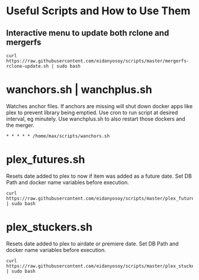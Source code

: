 # Useful Scripts and How to Use Them

## Interactive menu to update both rclone and mergerfs
```
curl https://raw.githubusercontent.com/eidanyosoy/scripts/master/mergerfs-rclone-update.sh | sudo bash
```

# wanchors.sh | wanchplus.sh
Watches anchor files. If anchors are missing will shut down docker apps like plex to prevent library being emptied. Use cron to run script at desired interval, eg minutely. Use wanchplus.sh to also restart those dockers and the merger.

```
* * * * * /home/max/scripts/wanchors.sh
```

# plex_futures.sh
Resets date added to plex to now if item was added as a future date. Set DB Path and docker name variables before execution.
```
curl https://raw.githubusercontent.com/eidanyosoy/scripts/master/plex_futures.sh | sudo bash
```

# plex_stuckers.sh
Resets date added to plex to airdate or premiere date. Set DB Path and docker name variables before execution.
```
curl https://raw.githubusercontent.com/eidanyosoy/scripts/master/plex_stuckers.sh | sudo bash
```
